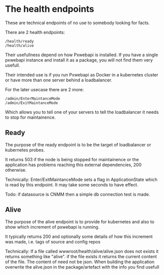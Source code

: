 # The health endpoints
These are technical endpoints of no use to somebody looking for facts.
  
There are 2 health endpoints:
```
/health/ready
/health/alive
```

Their usefullness depend on how Pxwebapi is installed. 
If you have a single pxwebapi instance and install it as a package,
 you will not find them very usefull. 

Their intended use is if you run Pxwebapi as Docker in a kubernetes cluster or 
have more than one server behind a loadbalancer.

For the later usecase there are 2 more:
```
/admin/EnterMaintanceMode
/admin/ExitMaintanceMode
```
Which allows you to tell one of your servers to tell the loadbalancer 
it needs to stop for maintainence.

## Ready
The purpose of the ready endpoint is to be the target of loadbalancer or kubernetes probes.

It returns 503 if the node is being stopped for maintainence or 
the application has problems reaching this external dependencies, 200 otherwise.

Technically: Enter/ExitMaintanceMode sets a flag in ApplicationState which is read by this endpoint.
It may take some seconds to have effect. 
			 
Todo: if datasource is CNMM then a simple db connection test is made.

## Alive
The purpose of the alive endpoint is to provide for kubernetes and also to show which increment of pxwebapi
 is running.

It typically returns 200 and optionally some details of how this increment was made, i.e. tags of source and config repos
 
Technically: If a file called wwwroot/health/alive/alive.json does not exists it returns something like "alive". 
             if the file exists it returns the current content of the file. The content of need not be json.
			 When building the application overwrite the alive.json in the package/artefact with the info you find usefull




			 
			 
